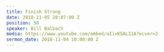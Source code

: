 ```yaml
---
title: Finish Strong
date: 2018-11-05 20:07:00 Z
position: 50
speaker: Bill Balbach
media: https://www.youtube.com/embed/aIivK5ALI1A?ecver=2
sermon_date: 2018-11-04 10:00:00 Z
---
```


